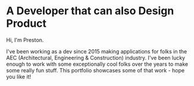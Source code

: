 # A Developer that can also Design Product

Hi, I'm Preston.

I've been working as a dev since 2015 making applications for folks in the AEC (Architectural, Engineering & Construction) industry. I've been lucky enough to work with some exceptionally cool folks over the years to make some really fun stuff. This portfolio showcases some of that work - hope you like it!

